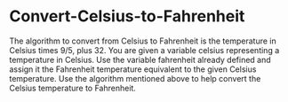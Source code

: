 # Convert-Celsius-to-Fahrenheit
  The algorithm to convert from Celsius to Fahrenheit is the temperature in Celsius times 9/5, plus 32.  You are given a variable celsius representing a temperature in Celsius. Use the variable fahrenheit already defined and assign it the Fahrenheit temperature equivalent to the given Celsius temperature. Use the algorithm mentioned above to help convert the Celsius temperature to Fahrenheit.
